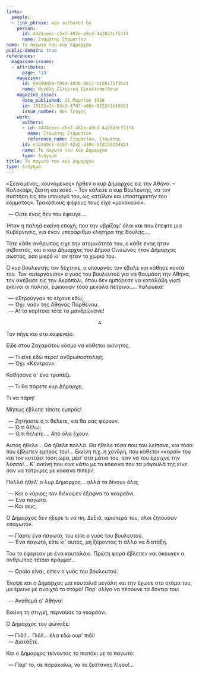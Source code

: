 ```yaml
---
links:
  people:
  - link_phrase: was authored by
    person:
      id: 4424ceec-c5e7-482e-a9cd-4a28d3cf51f4
      name: Σταμάτης Σταματίου
name: Το παγωτό του κυρ Δήμαρχου
public-domain: true
references:
  magazine-issues:
  - attributes:
      page: '13'
    magazine:
      id: 0e609d69-f994-4930-8812-b188175f35d1
      name: Μεγάλη Ελληνική Εγκυκλοπαίδεια
    magazine_issue:
      date_published: 21 Μαρτίου 1926
      id: 19122a7e-83c3-4707-b0bb-925241b19361
      issue_number: 4ον Τεύχος
    work:
      authors:
      - id: 4424ceec-c5e7-482e-a9cd-4a28d3cf51f4
        name: Σταμάτης Σταματίου
        reference_name: Σταματίου, Σταμάτης
      id: e42249ce-e197-4242-b384-5fd156234814
      name: Το παγωτό του κυρ Δήμαρχου
      type: Διήγημα
title: Το παγωτό του κυρ Δήμαρχου
type: Διήγημα
---
```


<main class="content" itemprop="text">
<p>«Σεινάμενος, κουνάμενος» ήρθεν ο κυρ Δήμαρχος εις την Αθήνα. &ndash; Καλοκαίρι, ζέστη και κακό. &ndash; Τον κάλεσε ο κυρ
Βουλευτής, να τον συστήση εις τον υπουργό του, ως «στύλον και υποστηρικτήν του κόμματος». Τρακόσιους ψήφους τους είχε
«μονοκούκι».</p>

<ol style="list-style-type: '&mdash; '">
  <li>Ούτε ένας δεν του έφευγε....</li>
</ol>

<p>Ήταν η παληά εκείνη εποχή, που την υβρίζαμ' όλοι και που έπεφτε μια Κυβέρνησις, για έναν υπεράριθμο κλητήρα της
Βουλής....</p>

<p>Τότε κάθε άνθρωπος είχε την ατομικότητά του, ο κάθε ένας ήταν σεβαστός, και ο κυρ Δήμαρχος του Δήμου Οινεώνος ήταν
Δήμαρχος σωστός, όσο μικρό κι' αν ήταν το χωριό του.</p>

<p>Ο κυρ βουλευτής τον δέχτηκε, ο υπουργός τον έβαλε και κάθησε κοντά του. Τον «εσεργάνισε» ο γυός του βουλευτού για να
θαυμάση την Αθήνα, τον ανέβασε εις την Ακρόπολι, όπου δεν ημπόρεσε να καταλάβη γιατί εκείνοι οι παληοί, έφκιαναν τόσο
μεγάλα πέτρινα..... παλούκια!</p>

<ol style="list-style-type: '&mdash; '">
  <li>«Στρούγγα» το είχανε εδώ;</li>
  <li>Όχι: ναόν της Αθηνάς Παρθένου.</li>
  <li>Α! τα κορίτσια τότε τα μανδρώνανε!</li>
</ol>

<div style="text-align: center; margin-bottom: 1em">⁂</div>

<p>Τον πήγε και στο καφενείο.</p>

<p>Είδε στου Ζαχαράτου κόσμο να κάθεται ακίνητος.</p>

<ol style="list-style-type: '&mdash; '">
  <li>Τι είνε εδώ πέρα! ανθρωποσταληό;</li>
  <li>Όχι: «Κέντρον».</li>
</ol>

<p>Καθήσανε σ' ένα τραπέζι.</p>

<ol style="list-style-type: '&mdash; '">
  <li>Τι θα πάρετε κυρ Δήμαρχε;</li>
</ol>

<p>Τι να πάρη!</p>

<p>Μήπως έβλεπε τίποτε εμπρός!</p>

<ol style="list-style-type: '&mdash; '">
  <li>Ζητήσατε ό,τι θέλετε, και θα σας φέρουν.</li>
  <li>Ό,τι θέλω;</li>
  <li>Ό,τι θέλετε.... Από όλα έχουν.</li>
</ol>

<p>Αυτός ήθελε... Θα ήθελε πολλά. Θα ήθελε τόσα που του λείπανε, και τόσα που έβλεπεν εμπρός του!... Εκείνη π.χ. η χονδρή,
που κάθεται «καρσί» του και τον κυττάει τόση ώρα, μέσ' στα μάτια του, σαν να του έρριχνε την λύσσα!... Κ' εκείνη που
είνε κάτω με τα κόκκινα που τα μάγουλά της είνε σαν να τάτριψες με κόκκινο πιπέρι!.</p>

<p>Πολλά ήθελ' ο λυρ Δήμαρχος... αλλά τα δίνουν όλα;</p>

<ol style="list-style-type: '&mdash; '">
  <li>Και ο κύριος; τον διέκοψεν έξαφνα το γκαρσόνι.</li>
  <li>Ένα παγωτό.</li>
  <li>Και σεις;</li>
</ol>

<p>Ο Δήμαρχος δεν ήξερε τι να πη. Δεξιά, αριστερά του, όλοι ζητούσαν «παγωτό».</p>

<ol style="list-style-type: '&mdash; '">
  <li>Πάρτε ένα παγωτό, του είπε ο γυός του βουλευτού.</li>
  <li>Ένα παγωτό, είπε κι' αυτός, μη ξέροντας τι άλλο να διατάξη.</li>
</ol>

<p>Του το έφερεαν με ένα κουταλάκι. Πρώτη φορά έβλεπεν και άκουγεν ο άνθρωπος τέτοιο πράμμα!...</p>

<ol style="list-style-type: '&mdash; '">
  <li>Ωραίο είναι, είπεν ο γυός του βουλευτού.</li>
</ol>

<p>Έκοψε και ο Δήμαρχος μια κουταλιά μεγάλη και την έχωσε στο στόμα του, μα έμεινε με ανοιχτό το στόμα! Παρ' ολίγο να
πέσουνε τα δόντια του:</p>

<ol style="list-style-type: '&mdash; '">
  <li>Ανάθεμά σ' Αθήνα!</li>
</ol>

<p>Εκείνη τη στιγμή, περνούσε το γκαρσόνι.</p>

<p>Ο Δήμαρχος του φώναξε:</p>

<ol style="list-style-type: '&mdash; '">
  <li>Πιδί!... Πιδί!... έλα εδώ ουρ' πιδί!</li>
  <li>Διατάξτε.</li>
</ol>

<p>Και ο Δήμαρχος τείνοντας το πιατάκι με το παγωτό:</p>

<ol style="list-style-type: '&mdash; '">
  <li>Πάρ' το, σε παρακαλώ, να το ζεστάνης λίγου!...</li>
</ol>
</main>
